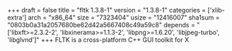 +++
draft = false
title = "fltk 1.3.8-1"
version = "1.3.8-1"
categories = ['xlib-extra']
arch = "x86_64"
size = "7323404"
usize = "12416007"
sha1sum = "0803b0a31a2057680be62d42a5667408c49a59c8"
depends = "['libxft>=2.3.2-2', 'libxinerama>=1.1.3-2', 'libpng>=1.6.20', 'libjpeg-turbo', 'libglvnd']"
+++
FLTK is a cross-platform C++ GUI toolkit for X